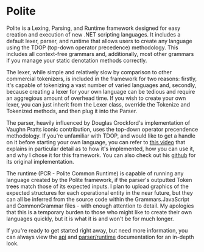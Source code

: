 # Polite
Polite is a Lexing, Parsing, and Runtime framework designed for easy creation and execution of new .NET scripting languages. It includes a default lexer, parser, and runtime that allows users to create any language using the TDOP (top-down operator precedence) methodology. This includes all context-free grammars and, additionally, most other grammars if you manage your static denotation methods correctly.

The lexer, while simple and relatively slow by comparison to other commercial tokenizers, is included in the framework for two reasons: firstly, it's capable of tokenizing a vast number of varied languages and, secondly, because creating a lexer for your own language can be tedious and require an aggregious amount of overhead time. If you wish to create your own lexer, you can just inherit from the Lexer class, override the Tokenize and Tokenized methods, and then plug it into the Parser.

The parser, heavily influenced by Douglas Crockford's implementation of Vaughn Pratts iconic contribution, uses the top-down operator precendence methodology. If you're unfamiliar with TDOP, and would like to get a handle on it before starting your own language, you can refer to [this video](https://youtu.be/Nlqv6NtBXcA) that explains in particular detail as to how it's implemented, how you can use it, and why I chose it for this framework. You can also check out his [github](https://github.com/douglascrockford/TDOP) for its original implementation.

The runtime (PCR - Polite Common Runtime) is capable of running any language created by the Polite framework, if the parser's outputted Token trees match those of its expected inputs. I plan to upload graphics of the expected structures for each operational entity in the near future, but they can all be inferred from the source code within the Grammars.JavaScript and CommonGrammar files - with enough attention to detail. My apologies that this is a temporary burden to those who might like to create their own languages quickly, but it is what it is and won't be for much longer.

If you're ready to get started right away, but need more information, you can always view the [api](https://trevorghseay.github.io/Polite/Documentation/api/Polite.CommonGrammar.html) and [parser/runtime](https://github.com/TrevorGHSeay/Polite/tree/master/Documentation/Parser%20Structure%20Diagrams) documentation for an in-depth look.
